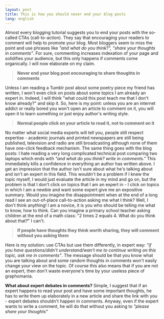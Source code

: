 ```yaml
---
layout: post
title: This is how you should never end your blog posts
lang: english
---
```


Almost every blogging tutorial suggests you to end your posts with the so-called CTAs (call-to-action). They say that encouraging your readers to comment will help to promote your blog. Most bloggers seem to miss the point and use phrases like *"and what do you think?", "share your thoughts in comments"*. For sure, commenting increases indexation of your page and solidifies your audience, but this only happens if comments come organically. I will now elaborate on my claim.  

> **Never end your blog post encouraging to share thoughts in comments**

Unless I am reading a Tumblr post about some poetry piece my friend has written, I won't even click on posts about some topics I am already an expert in. Indeed, I will think "what could this post teach me that I don't know already?" and skip it. So, here is my point: unless you are an internet addict or really bored you won't open an article to comment on it, you will open it to learn something or just enjoy author's writing style.  

> **Normal people click on your article to read it, not to comment on it**

No matter what social media experts will tell you, people still respect expertise - academic journals and printed newspapers are still being published, television and radio are still broadcasting although none of them have one-click feedback mechanism. The same thing goes with the blog posts: I hate reading a very long complicated technical post comparing two laptops which ends with *"and what do you think? write in comments."* This immediately kills a confidence in everything an author has written above. I get an impression that the author isn't sure about what he's talking about and isn't an expert in this field. This wouldn't be a problem if I knew the topic myself, I would just evaluate the article in my mind and go on, but the problem is that I don't click on topics that I am an expert in - I click on topics in which I am a newbie and want some expert give me an expositive summary. Would you imagine the disappointment when at the end of a long read I see an out-of-place call-to-action asking me what I think? Well, I don't think anything! I am a novice, it is you who should be telling me what to know, how to think. Can you imagine a primary school teacher asking children at the end of a math class: "2 times 2 equals 4. What do you think about that?" I can't.  

> **If people have thoughts they think worth sharing, they will comment without you asking them**

Here is my solution: use CTAs but use them differently, in expert way: *"if you have questions/didn't understand/wan't me to continue writing on this topic, ask me in comments"*. The message should be that you know what you are talking about and some random thoughts in comments won't easily change your view on the topic. Of course this also means that if you are not an expert, then don't waste everyone's time by your useless piece of graphomania.  

**What about expert debates in comments?** Simple, I suggest that if an expert happens to read your post and have some important thoughts, he has to write them up elaborately in a new article and share the link with you - expert debates shouldn't happen in comments. Anyway, even if the expert wants to write a comment, he will do that without you asking to *"please share your thoughts"*
